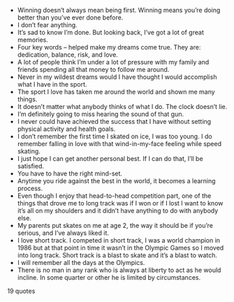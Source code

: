  - Winning doesn’t always mean being first. Winning means you’re doing better than you’ve ever done before.
 - I don’t fear anything.
 - It’s sad to know I’m done. But looking back, I’ve got a lot of great memories.
 - Four key words – helped make my dreams come true. They are: dedication, balance, risk, and love.
 - A lot of people think I’m under a lot of pressure with my family and friends spending all that money to follow me around.
 - Never in my wildest dreams would I have thought I would accomplish what I have in the sport.
 - The sport I love has taken me around the world and shown me many things.
 - It doesn’t matter what anybody thinks of what I do. The clock doesn’t lie.
 - I’m definitely going to miss hearing the sound of that gun.
 - I never could have achieved the success that I have without setting physical activity and health goals.
 - I don’t remember the first time I skated on ice, I was too young. I do remember falling in love with that wind-in-my-face feeling while speed skating.
 - I just hope I can get another personal best. If I can do that, I’ll be satisfied.
 - You have to have the right mind-set.
 - Anytime you ride against the best in the world, it becomes a learning process.
 - Even though I enjoy that head-to-head competition part, one of the things that drove me to long track was if I won or if I lost I want to know it’s all on my shoulders and it didn’t have anything to do with anybody else.
 - My parents put skates on me at age 2, the way it should be if you’re serious, and I’ve always liked it.
 - I love short track. I competed in short track, I was a world champion in 1986 but at that point in time it wasn’t in the Olympic Games so I moved into long track. Short track is a blast to skate and it’s a blast to watch.
 - I will remember all the days at the Olympics.
 - There is no man in any rank who is always at liberty to act as he would incline. In some quarter or other he is limited by circumstances.

19 quotes